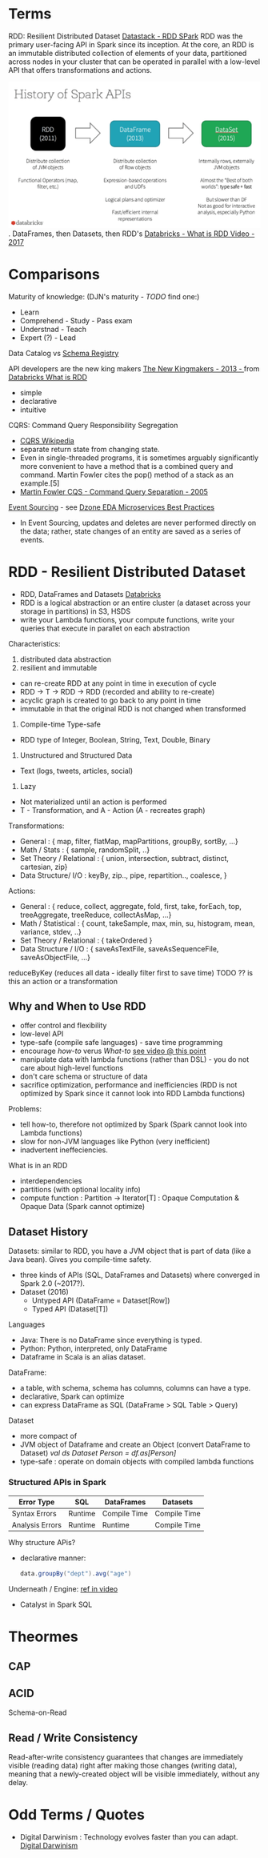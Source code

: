 # Terms


RDD: Resilient Distributed Dataset [Datastack - RDD SPark](https://databricks.com/glossary/what-is-rdd)
RDD was the primary user-facing API in Spark since its inception. At the core, an RDD is an immutable distributed collection of elements of your data, partitioned across nodes in your cluster that can be operated in parallel with a low-level API that offers transformations and actions.

![RDD History](Images/rdd-history.png "RDD History").
DataFrames, then Datasets, then RDD's
[Databricks - What is RDD Video - 2017](https://databricks.com/glossary/what-is-rdd)

# Comparisons
Maturity of knowledge: (DJN's maturity - *TODO* find one:)
- Learn
- Comprehend - Study - Pass exam
- Understnad - Teach
- Expert (?) - Lead

Data Catalog vs [Schema Registry](https://www.confluent.io/blog/tag/schema-registry/)

API
developers are the new king makers [The New Kingmakers - 2013 - ](https://thenewkingmakers.com/) from [ Databricks What is RDD](https://databricks.com/glossary/what-is-rdd)
- simple
- declarative
- intuitive

CQRS: Command Query Responsibility Segregation
- [CQRS Wikipedia](https://en.wikipedia.org/wiki/Command%E2%80%93query_separation#Command_query_responsibility_segregation)
- separate return state from changing state.
- Even in single-threaded programs, it is sometimes arguably significantly more convenient to have a method that is a combined query and command. Martin Fowler cites the pop() method of a stack as an example.[5]
- [Martin Fowler CQS - Command Query Separation - 2005](https://martinfowler.com/bliki/CommandQuerySeparation.html)

[Event Sourcing](https://dzone.com/articles/introduction-to-event-sourcing) - see [Dzone EDA Microservices Best Practices](https://dzone.com/articles/best-practices-for-event-driven-microservice-archi)
  - In Event Sourcing, updates and deletes are never performed directly on the data; rather, state changes of an entity are saved as a series of events.



# RDD - Resilient Distributed Dataset
- RDD, DataFrames and Datasets [Databricks](https://databricks.com/blog/2016/07/14/a-tale-of-three-apache-spark-apis-rdds-dataframes-and-datasets.html)
- RDD is a logical abstraction or an entire cluster (a dataset across your storage in partitions) in S3, HSDS
- write your Lambda functions, your compute functions, write your queries that execute in parallet on each abstraction

Characteristics:
1. distributed data abstraction
1. resilient and immutable
  - can re-create RDD at any point in time in execution of cycle
  - RDD -> T -> RDD -> RDD (recorded and ability to re-create)
  - acyclic graph is created to go back to any point in time
  - immutable in that the original RDD is not changed when transformed
1. Compile-time Type-safe
  - RDD type of Integer, Boolean, String, Text, Double, Binary
1. Unstructured and Structured Data
  - Text (logs, tweets, articles, social)
1. Lazy
  - Not materialized until an action is performed
  - T - Transformation, and A - Action (A - recreates graph)

Transformations:
- General : { map, filter, flatMap, mapPartitions, groupBy, sortBy, ...}
- Math / Stats : { sample, randomSplit, ..}
- Set Theory / Relational : { union, intersection, subtract, distinct, cartesian, zip}
- Data Structure/ I/O : keyBy, zip.., pipe, repartition.., coalesce, }

Actions:
- General : { reduce, collect, aggregate, fold, first, take, forEach, top, treeAggregate, treeReduce, collectAsMap, ...}
- Math / Statistical : { count, takeSample, max, min, su, histogram, mean, variance, stdev, ..}
- Set Theory / Relational : { takeOrdered }
- Data Structure / I/O : { saveAsTextFile, saveAsSequenceFile, saveAsObjectFile, ...}

reduceByKey (reduces all data - ideally filter first to save time) TODO ?? is this an action or a transformation

## Why and When to Use RDD
- offer control and flexibility
- low-level API
- type-safe (compile safe languages) - save time programming
- encourage *how-to* verus *What-to*  [see video @ this point](https://youtu.be/Ofk7G3GD9jk?t=646)
- manipulate data with lambda functions (rather than DSL) - you do not care about high-level functions
- don't care schema or structure of data
- sacrifice optimization, performance and inefficiencies (RDD is not optimized by Spark since it cannot look into RDD Lambda functions)

Problems:
- tell how-to, therefore not optimized by Spark (Spark cannot look into Lambda functions)
- slow for non-JVM languages like Python (very inefficient)
- inadvertent ineffeciencies.

What is in an RDD
- interdependencies
- partitions (with optional locality info)
- compute function : Partition -> Iterator[T] : Opaque Computation & Opaque Data (Spark cannot optimize)

## Dataset History
Datasets: similar to RDD, you have a JVM object that is part of data (like a Java bean).  Gives you compile-time safety.  
- three kinds of APIs (SQL, DataFrames and Datasets) where converged in Spark 2.0 (~2017?).  
- Dataset (2016)
  - Untyped API (DataFrame = Dataset[Row])
  - Typed API (Dataset[T])

Languages
- Java: There is no DataFrame since everything is typed.  
- Python: Python, interpreted, only DataFrame
- Dataframe in Scala is an alias dataset.

DataFrame:
- a table, with schema, schema has columns, columns can have a type.
- declarative, Spark can optimize
- can express DataFrame as SQL (DataFrame > SQL Table > Query)

Dataset
- more compact of
- JVM object of Dataframe and create an Object (convert DataFrame to Dataset)  *val ds Dataset Person = df.as[Person]*
- type-safe : operate on domain objects with compiled lambda functions


### Structured APIs in Spark

|Error Type|SQL|DataFrames|Datasets|
|--|--|--|--|
|Syntax Errors|Runtime|Compile Time|Compile Time|
|Analysis Errors|Runtime|Runtime|Compile Time|

Why structure APis?
- declarative manner:

  ```java
  data.groupBy("dept").avg("age")
  ```
Underneath / Engine: [ref in video](https://youtu.be/Ofk7G3GD9jk?t=1288)
- Catalyst in Spark SQL


# Theormes
## CAP
## ACID

Schema-on-Read

## Read / Write Consistency
Read-after-write consistency guarantees that changes are immediately visible (reading data) right after making those changes (writing data), meaning that a newly-created object will be visible immediately, without any delay.


# Odd Terms / Quotes

- Digital Darwinism : Technology evolves faster than you can adapt.  [Digital Darwinism](https://blog.forthmetrics.com/2012/02/14/digital-darwinism-dont-miss-the-turning/)
